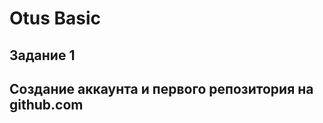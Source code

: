# Otus Basic

## Задание 1


## Создание аккаунта и первого репозитория на github.com <a name = "about"></a>



